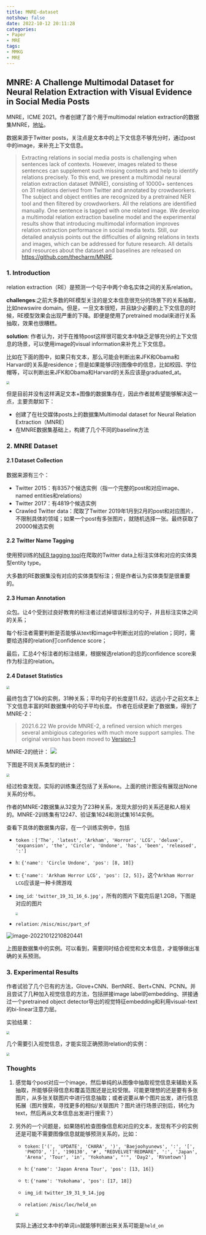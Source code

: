 ```yaml
---
title: MNRE-dataset
notshow: false
date: 2022-10-12 20:11:28
categories:
- Paper
- MRE
tags:
- MMKG
- MRE
---
```


## MNRE: A Challenge Multimodal Dataset for Neural Relation Extraction with Visual Evidence in Social Media Posts

MNRE，ICME 2021。作者创建了首个用于multimodal relation extraction的数据集MNRE，[地址](https://github.com/thecharm/MNRE)。

数据来源于Twitter posts，关注点是文本中的上下文信息不够充分时，通过post中的image，来补充上下文信息。

> Extracting relations in social media posts is challenging when sentences lack of contexts. However, images related to these sentences can supplement such missing contexts and help to identify relations precisely. To this end, we present a multimodal neural relation extraction dataset (MNRE), consisting of 10000+ sentences on 31 relations derived from Twitter and annotated by crowdworkers. The subject and object entities are recognized by a pretrained NER tool and then ﬁltered by crowdworkers. All the relations are identiﬁed manually. One sentence is tagged with one related image. We develop a multimodal relation extraction baseline model and the experimental results show that introducing multimodal information improves relation extraction performance in social media texts. Still, our detailed analysis points out the difﬁculties of aligning relations in texts and images, which can be addressed for future research. All details and resources about the dataset and baselines are released on https://github.com/thecharm/MNRE.

<!--more-->

### 1. Introduction

relation extraction（RE）是预测一个句子中两个命名实体之间的关系relation。

**challenges**:之前大多数的RE模型关注的是文本信息很充分的场景下的关系抽取，比如newswire domain。但是，一旦文本很短，并且缺少必要的上下文信息的时候，RE模型效果会出现严重的下降。即便是使用了pretrained modal来进行关系抽取，效果也很糟糕。

**solution**: 作者认为，对于在推特post这样很可能文本中缺乏足够充分的上下文信息的场景，可以使用image的visual information来补充上下文信息。

比如在下面的图中，如果只有文本，那么可能会判断出来JFK和Obama和Harvard的关系是residence；但是如果能够识别图像中的信息，比如校园、学位帽等，可以判断出来JFK和Obama和Harvard的关系应该是graduated_at。

<img src="https://lxy-blog-pics.oss-cn-beijing.aliyuncs.com/asssets/image-20221012204338075.png"   style="zoom:50%;" />

但是目前并没有这样满足文本+图像的数据集存在，因此作者就希望能够解决这一点，主要贡献如下：

- 创建了在社交媒体posts上的数据集Multimodal dataset for Neural Relation Extraction（MNRE）
- 在MNRE数据集基础上，构建了几个不同的baseline方法

### 2. MNRE Dataset

#### 2.1 Dataset Collection

数据来源有三个：

- Twitter 2015：有8357个候选实例（指一个完整的post和对应image、named entities和relations）
- Twitter 2017：有4819个候选实例
- Crawled Twitter data：爬取了Twitter 2019年1月到2月的post和对应图片，不限制具体的领域；如果一个post有多张图片，就随机选择一张。最终获取了20000候选实例

#### 2.2 Twitter Name Tagging

使用预训练的[NER tagging tool](https://allennlp.org/elmo)在爬取的Twitter data上标注实体和对应的实体类型entity type。

大多数的RE数据集没有对应的实体类型标注；但是作者认为实体类型是很重要的。

#### 2.3 Human Annotation

众包。让4个受到过良好教育的标注者过滤掉错误标注的句子，并且标注实体之间的关系；

每个标注者需要判断是否能够从text和image中判断出对应的relation；同时，需要给选择的relation打confidence score；

最后，汇总4个标注者的标注结果，根据候选relation的总的confidence score来作为标注的relation。

#### 2.4 Dataset Statistics

<img src="https://lxy-blog-pics.oss-cn-beijing.aliyuncs.com/asssets/image-20221012210628691.png"   style="zoom:50%;" />

最终包含了10k的实例，31种关系；平均句子的长度是11.62，远远小于之前文本上下文信息丰富的RE数据集中的句子平均长度。
作者在后续更新了数据集，得到了MNRE-2：

> 2021.6.22 We provide MNRE-2, a refined version which merges several ambigious categories with much more support samples. The original version has been moved to [Version-1](https://github.com/thecharm/MNRE/blob/main/Version-1)

MNRE-2的统计：
![](https://lxy-blog-pics.oss-cn-beijing.aliyuncs.com/asssets/20221017115553.png)

下图是不同关系类型的统计：

<img src="https://lxy-blog-pics.oss-cn-beijing.aliyuncs.com/asssets/image-20221017145814092.png"   style="zoom:50%;" />

经过检查发现，实际的训练集还包括了关系`None`。上面的统计图没有展现出None关系的分布。

作者的MNRE-2数据集从32变为了23种关系，发现大部分的关系还是和人相关的。MNRE-2训练集有12247、验证集1624和测试集1614实例。

查看下具体的数据集内容，在一个训练实例中，包括

- `token `: `['The', 'latest', 'Arkham', 'Horror', 'LCG', 'deluxe', 'expansion', 'the', 'Circle', 'Undone', 'has', 'been', 'released', ':']`

- `h`: `{'name': 'Circle Undone', 'pos': [8, 10]}`

- `t`: `{'name': 'Arkham Horror LCG', 'pos': [2, 5]}`，这个`Arkham Horror LCG`应该是一种卡牌游戏

- `img_id`: ` 'twitter_19_31_16_6.jpg' `，所有的图片下载完后是1.2GB，下图是对应的图片

  <img src="https://lxy-blog-pics.oss-cn-beijing.aliyuncs.com/asssets/twitter_19_31_16_6.jpg"   style="zoom:40%;" />

- `relation`: `/misc/misc/part_of`


![image-20221012210820441](https://lxy-blog-pics.oss-cn-beijing.aliyuncs.com/asssets/image-20221012210820441.png)

上图是数据集中的实例。可以看到，需要同时结合视觉和文本信息，才能够做出准确的关系预测。

### 3. Experimental Results

作者试验了几个已有的方法，Glove+CNN、BertNRE、Bert+CNN、PCNN。并且尝试了几种加入视觉信息的方法，包括拼接image label的embedding、拼接通过一个pretrained object detector导出的视觉特征embedding和利用visual-text的bi-linear注意力层。

实验结果：

<img src="https://lxy-blog-pics.oss-cn-beijing.aliyuncs.com/asssets/image-20221012211312936.png"   style="zoom:50%;" />

几个需要引入视觉信息，才能实现正确预测relation的实例：

<img src="https://lxy-blog-pics.oss-cn-beijing.aliyuncs.com/asssets/image-20221012211533605.png"  style="zoom:50%;" />

### Thoughts

1. 感觉每个post对应一个image，然后单纯的从图像中抽取视觉信息来辅助关系抽取，所能够获得信息和覆盖范围还是比较受限。可能更理想的还是要有多张图片，从多张关联图片中进行信息抽取；或者说要从单个图片出发，进行信息拓展（图片搜索，寻找更多的相似/关联图片？图片进行场景识别后，转化为text，然后再从文本信息出发进行搜索？）

2. 另外的一个问题是，如果随机检查图像信息和对应的文本，发现有不少的实例还是可能不需要图像信息就能够预测关系的，比如：

   - `token`: `['(', 'UPDATE', 'CHARA', ')', 'Baejoohyunews', ':', '[', 'PHOTO', ']', '190130', '#', "REDVELVET'REDMARE", ':', 'Japan', 'Arena', 'Tour', 'in', 'Yokohama', "'", 'Day2', 'RVsmtown']`

   - `h`: `{'name': 'Japan Arena Tour', 'pos': [13, 16]}`
   -  `t`: `{'name': 'Yokohama', 'pos': [17, 18]}`
   - `img_id`: `twitter_19_31_9_14.jpg` 
   - `relation`: `/misc/loc/held_on`

   <img src="https://lxy-blog-pics.oss-cn-beijing.aliyuncs.com/asssets/twitter_19_31_9_14.jpg"  style="zoom:50%;" />

   实际上通过文本中的单词`in`就能够判断出来关系可能是`held_on`
